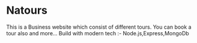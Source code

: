 # Natours 

This is a Business website which consist of different tours. You can book a tour also and more...
Build with modern tech :- Node.js,Express,MongoDb  